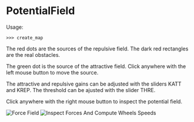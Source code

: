 # PotentialField

Usage:
```
>>> create_map
```

The red dots are the sources of the repulsive field. The dark red rectangles are the real obstacles.

The green dot is the source of the attractive field. Click anywhere with the left mouse button to move the source.

The attractive and repulsive gains can be adjusted with the sliders KATT and KREP. The threshold can be ajusted with the slider THRE.

Click anywhere with the right mouse button to inspect the potential field.

![Force Field](https://raw.githubusercontent.com/Arth-ur/PotentialField/master/screenshots/forcefield.png)
![Inspect Forces And Compute Wheels Speeds](https://raw.githubusercontent.com/Arth-ur/PotentialField/master/screenshots/inspect.png)
